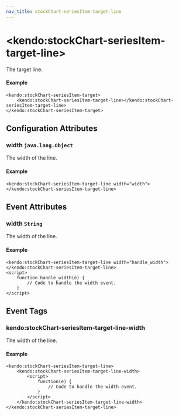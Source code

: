 ```yaml
---
nav_title: stockChart-seriesItem-target-line
---
```


# \<kendo:stockChart-seriesItem-target-line\>

The target line.

#### Example
    <kendo:stockChart-seriesItem-target>
        <kendo:stockChart-seriesItem-target-line></kendo:stockChart-seriesItem-target-line>
    </kendo:stockChart-seriesItem-target>

## Configuration Attributes

### width `java.lang.Object`

The width of the line.

#### Example
    <kendo:stockChart-seriesItem-target-line width="width">
    </kendo:stockChart-seriesItem-target-line>


## Event Attributes

### width `String`

The width of the line.


#### Example
    <kendo:stockChart-seriesItem-target-line width="handle_width">
    </kendo:stockChart-seriesItem-target-line>
    <script>
        function handle_width(e) {
            // Code to handle the width event.
        }
    </script>

## Event Tags

### kendo:stockChart-seriesItem-target-line-width

The width of the line.


#### Example
    <kendo:stockChart-seriesItem-target-line>
        <kendo:stockChart-seriesItem-target-line-width>
            <script>
                function(e) {
                    // Code to handle the width event.
                }
            </script>
        </kendo:stockChart-seriesItem-target-line-width>
    </kendo:stockChart-seriesItem-target-line>

